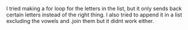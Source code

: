  I tried making a for loop for the letters in the list, but it only sends back certain letters instead of the right thing. I also tried to append it in a list excluding the vowels and .join them but it didnt work either.

